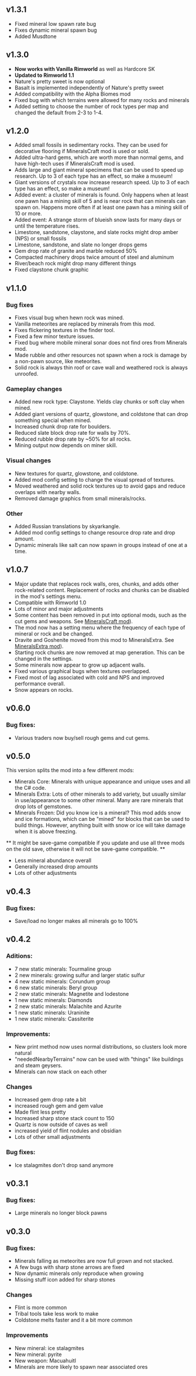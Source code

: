 ## v1.3.1

* Fixed mineral low spawn rate bug
* Fixes dynamic mineral spawn bug
* Added Musdtone

## v1.3.0

* **Now works with Vanilla Rimworld** as well as Hardcore SK
* **Updated to Rimworld 1.1**
* Nature's pretty sweet is now optional
* Basalt is implemented independently of Nature's pretty sweet
* Added compatibility with the Alpha Biomes mod
* Fixed bug with which terrains were allowed for many rocks and minerals
* Added setting to choose the number of rock types per map and changed the default from 2-3 to 1-4. 


## v1.2.0

* Added small fossils in sedimentary rocks. They can be used for decorative flooring if MineralsCraft mod is used or sold.
* Added ultra-hard gems, which are worth more than normal gems, and have high-tech uses if MineralsCraft mod is used.
* Adds large and giant mineral specimens that can be used to speed up research. Up to 3 of each type has an effect, so make a museum!
* Giant versions of crystals now increase research speed. Up to 3 of each type has an effect, so make a museum!
* Added event: a cluster of minerals is found. Only happens when at least one pawn has a mining skill of 5 and is near rock that can minerals can spawn on. Happens more often if at least one pawn has a mining skill of 10 or more.
* Added event: A strange storm of blueish snow lasts for many days or until the temperature rises.
* Limestone, sandstone, claystone, and slate rocks might drop amber (NPS) or small fossils
* Limestone,  sandstone, and slate no longer drops gems
* Gem drop rate of granite and marble reduced 50%
* Compacted machinery drops twice amount of steel and aluminum
* River/beach rock might drop many different things
* Fixed claystone chunk graphic

## v1.1.0

### Bug fixes

* Fixes visual bug when hewn rock was mined.
* Vanilla meteorites are replaced by minerals from this mod.
* Fixes flickering textures in the finder tool.
* Fixed a few minor texture issues.
* Fixed bug where mobile mineral sonar does not find ores from Minerals mod.
* Made rubble and other resources not spawn when a rock is damage by a non-pawn source, like meteorites.
* Solid rock is always thin roof or cave wall and weathered rock is always unroofed.

### Gameplay changes

* Added new rock type: Claystone. Yields clay chunks or soft clay when mined.
* Added giant versions of quartz, glowstone, and coldstone that can drop something special when mined.
* Increased chunk drop rate for boulders. 
* Reduced slate block drop rate for walls by 70%.
* Reduced rubble drop rate by ~50% for all rocks. 
* Mining output now depends on miner skill.

### Visual changes 

* New textures for quartz, glowstone, and coldstone.
* Added mod config setting to change the visual spread of textures.
* Moved weathered and solid rock textures up to avoid gaps and reduce overlaps with nearby walls. 
* Removed damage graphics from small minerals/rocks.

### Other

* Added Russian translations by skyarkangle.
* Added mod config settings to change resource drop rate and drop amount.
* Dynamic minerals like salt can now spawn in groups instead of one at a time. 


## v1.0.7

* Major update that replaces rock walls, ores, chunks, and adds other rock-related content. Replacement of rocks and chunks can be disabled in the mod's settings menu.
* Compatible with Rimworld 1.0
* Lots of minor and major adjustments
* Some content has been removed in put into optional mods, such as the cut gems and weapons. See [MineralsCraft mod](https://github.com/zachary-foster/MineralsCraft_SK)).
* The mod now has a setting menu where the frequency of each type of mineral or rock and be changed.
* Dravite and Goshenite moved from this mod to MineralsExtra. See [MineralsExtra mod](https://github.com/zachary-foster/MineralsExtra_SK)).
* Starting rock chunks are now removed at map generation. This can be changed in the settings.
* Some minerals now appear to grow up adjacent walls.
* Fixed various graphical bugs when textures overlapped.
* Fixed most of lag associated with cold and NPS and improved performance overall.
* Snow appears on rocks.

## v0.6.0

### Bug fixes:

* Various traders now buy/sell rough gems and cut gems.


## v0.5.0

This version splits the mod into a few different mods:

* Minerals Core: Minerals with unique appearance and unique uses and all the C# code.
* Minerals Extra: Lots of other minerals to add variety, but usually similar in use/appearance to some other mineral. Many are rare minerals that drop lots of gemstones.
* Minerals Frozen: Did you know ice is a mineral? This mod adds snow and ice formations, which can be "mined" for blocks that can be used to build things. However, anything built with snow or ice will take damage when it is above freezing. 

** It might be save-game compatible if you update and use all three mods on the old save, otherwise it will not be save-game compatible. **
 
* Less mineral abundance overall
* Generally increased drop amounts
* Lots of other adjustments

## v0.4.3

### Bug fixes:

* Save/load no longer makes all minerals go to 100%


## v0.4.2 

### Aditions:

* 7 new static minerals: Tourmaline group
* 2 new minerals: growing sulfur and larger static sulfur
* 4 new static minerals: Corundum group
* 6 new static minerals: Beryl group
* 2 new static minerals: Magnetite and lodestone
* 1 new static minerals: Diamonds
* 2 new static minerals: Malachite and Azurite
* 1 new static minerals: Uraninite
* 1 new static minerals: Cassiterite

### Improvements:

* New print method now uses normal distributions, so clusters look more natural
* "neededNearbyTerrains" now can be used with "things" like buildings and steam geysers.
* Minerals can now stack on each other

### Changes

* Increased gem drop rate a bit
* increased rough gem and gem value 
* Made flint less pretty
* Increased sharp stone stack count to 150
* Quartz is now outside of caves as well
* increased yield of flint nodules and obsidian
* Lots of other small adjustments 

### Bug fixes:

* Ice stalagmites don't drop sand anymore

## v0.3.1

### Bug fixes:

* Large minerals no longer block pawns

## v0.3.0

### Bug fixes:

* Minerals falling as meteorites are now full grown and not stacked.
* A few bugs with sharp stone arrows are fixed
* Now dynamic minerals only reproduce when growing
* Missing stuff icon added for sharp stones

### Changes

* Flint is more common
* Tribal tools take less work to make
* Coldstone melts faster and it a bit more common

### Improvements

* New mineral: ice stalagmites
* New mineral: pyrite
* New weapon: Macuahuitl
* Minerals are more likely to spawn near associated ores
